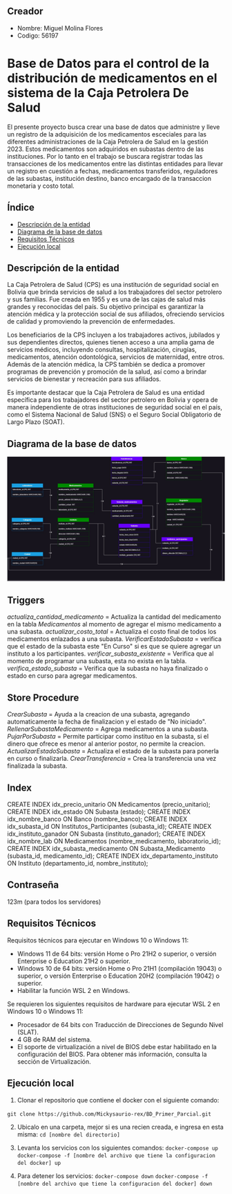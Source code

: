 ## Creador
* Nombre: Miguel Molina Flores
* Codigo: 56197


# Base de Datos para el control de la distribución de medicamentos en el sistema de la Caja Petrolera De Salud

El presente proyecto busca crear una base de datos que administre y lleve un registro de la adquisición de los medicamentos esceciales para las diferentes administraciones de la Caja Petrolera de Salud en la gestión 2023. Estos medicamentos son adquiridos en subastas dentro de las instituciones.
Por lo tanto en el trabajo se buscara registrar todas las transacciones de los medicamentos entre las distintas entidades para llevar un registro en cuestión a fechas, medicamentos transferidos, reguladores de las subastas, institución destino, banco encargado de la transaccion monetaria y costo total.


## Índice

- [Descripción de la entidad](#descripción-de-la-entidad)
- [Diagrama de la base de datos](#diagrama-de-la-base-de-datos)
- [Requisitos Técnicos](#requisitos-técnicos)
- [Ejecución local](#ejecución-local)

## Descripción de la entidad

La Caja Petrolera de Salud (CPS) es una institución de seguridad social en Bolivia que brinda servicios de salud a los trabajadores del sector petrolero y sus familias. Fue creada en 1955 y es una de las cajas de salud más grandes y reconocidas del país. Su objetivo principal es garantizar la atención médica y la protección social de sus afiliados, ofreciendo servicios de calidad y promoviendo la prevención de enfermedades.

Los beneficiarios de la CPS incluyen a los trabajadores activos, jubilados y sus dependientes directos, quienes tienen acceso a una amplia gama de servicios médicos, incluyendo consultas, hospitalización, cirugías, medicamentos, atención odontológica, servicios de maternidad, entre otros. Además de la atención médica, la CPS también se dedica a promover programas de prevención y promoción de la salud, así como a brindar servicios de bienestar y recreación para sus afiliados.

Es importante destacar que la Caja Petrolera de Salud es una entidad específica para los trabajadores del sector petrolero en Bolivia y opera de manera independiente de otras instituciones de seguridad social en el país, como el Sistema Nacional de Salud (SNS) o el Seguro Social Obligatorio de Largo Plazo (SOAT).
## Diagrama de la base de datos

![Diagrama_Base_Datos](Diagrama_base_de_datos_actualizado.jpg)

## Triggers
*actualiza_cantidad_medicamento* = Actualiza la cantidad del medicamento en la tabla *Medicamentos* al momento de agregar el mismo medicamento a una subasta.
*actualizar_costo_total* = Actualiza el costo final de todos los medicamentos enlazados a una subasta.
*VerificarEstadoSubasta* = verifica que el estado de la subasta este "En Curso" si es que se quiere agregar un instituto a los participantes.
*verificar_subasta_existente* = Verifica que al momento de programar una subasta, esta no exista en la tabla.
*verifica_estado_subasta* = Verifica que la subasta no haya finalizado o estado en curso para agregar medicamentos.

## Store Procedure
*CrearSubasta*  = Ayuda a la creacion de una subasta, agregando automaticamente la fecha de finalizacion y el estado de "No iniciado".
*RellenarSubastaMedicamento* = Agrega medicamentos a una subasta.
*PujarPorSubasta* = Permite participar como instituo en la subasta, si el dinero que ofrece es menor al anterior postor, no permite la creacion.
*ActualizarEstadoSubasta* = Actualiza el estado de la subasta para ponerla en curso o finalizarla.
*CrearTransferencia* = Crea la transferencia una vez finalizada la subasta.

## Index
CREATE INDEX idx_precio_unitario ON Medicamentos (precio_unitario);
CREATE INDEX idx_estado ON Subasta (estado);
CREATE INDEX idx_nombre_banco ON Banco (nombre_banco);
CREATE INDEX idx_subasta_id ON Institutos_Participantes (subasta_id);
CREATE INDEX idx_instituto_ganador ON Subasta (instituto_ganador);
CREATE INDEX idx_nombre_lab ON Medicamentos (nombre_medicamento, laboratorio_id);
CREATE INDEX idx_subasta_medicamento ON Subasta_Medicamento (subasta_id, medicamento_id);
CREATE INDEX idx_departamento_instituto ON Instituto (departamento_id, nombre_instituto);

## Contraseña
123m (para todos los servidores)

## Requisitos Técnicos

Requisitos técnicos para ejecutar en Windows 10 o Windows 11:

* Windows 11 de 64 bits: versión Home o Pro 21H2 o superior, o versión Enterprise o Education 21H2 o superior.
* Windows 10 de 64 bits: versión Home o Pro 21H1 (compilación 19043) o superior, o versión Enterprise o Education 20H2 (compilación 19042) o superior.
* Habilitar la función WSL 2 en Windows.

Se requieren los siguientes requisitos de hardware para ejecutar WSL 2 en Windows 10 o Windows 11:
* Procesador de 64 bits con Traducción de Direcciones de Segundo Nivel (SLAT).
* 4 GB de RAM del sistema.
* El soporte de virtualización a nivel de BIOS debe estar habilitado en la configuración del BIOS. Para obtener más información, consulta la sección de Virtualización.

## Ejecución local

1. Clonar el repositorio que contiene el docker con el siguiente comando:

  `git clone https://github.com/Mickysaurio-rex/BD_Primer_Parcial.git`

2. Ubicalo en una carpeta, mejor si es una recien creada, e ingresa en esta misma:
  `cd [nombre del directorio]`
  
3. Levanta los servicios con los siguientes comandos:
   `docker-compose up`
   `docker-compose -f [nombre del archivo que tiene la configuracion del docker] up`

4. Para detener los servicios:
   `docker-compose down`
   `docker-compose -f [nombre del archivo que tiene la configuracion del docker] down`
